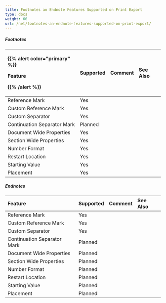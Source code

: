 ```yaml
---
title: Footnotes an Endnote Features Supported on Print Export
type: docs
weight: 60
url: /net/footnotes-an-endnote-features-supported-on-print-export/
---
```


##### **Footnotes**

|<p>**{{% alert color="primary" %}}** </p><p>**Feature**</p><p>**{{% /alert %}}**</p>|**Supported**|**Comment**|**See Also**|
| :- | :- | :- | :- |
|Reference Mark |Yes | | |
|Custom Reference Mark |Yes | | |
|Custom Separator |Yes | | |
|Continuation Separator Mark |Planned | | |
|Document Wide Properties |Yes | | |
|Section Wide Properties |Yes | | |
|Number Format |Yes | | |
|Restart Location |Yes | | |
|Starting Value |Yes | | |
|Placement |Yes | | |
##### **Endnotes**

|**Feature**|**Supported**|**Comment**|**See Also**|
| :- | :- | :- | :- |
|Reference Mark |Yes | | |
|Custom Reference Mark |Yes | | |
|Custom Separator |Yes | | |
|Continuation Separator Mark |Planned | | |
|Document Wide Properties |Planned | | |
|Section Wide Properties |Planned | | |
|Number Format |Planned | | |
|Restart Location |Planned | | |
|Starting Value |Planned | | |
|Placement |Planned | | |

